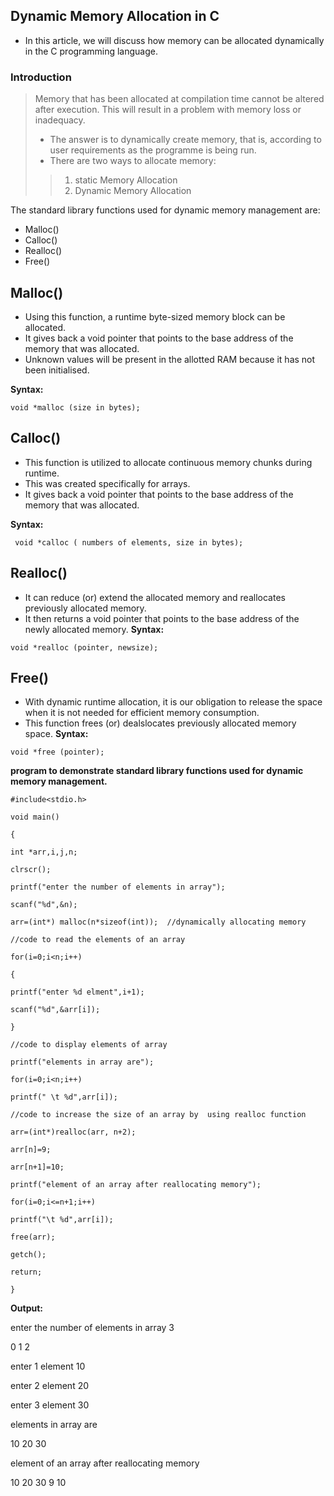 ## Dynamic Memory Allocation in C

- In this article, we will discuss how memory can be allocated dynamically in the C programming language.

### Introduction

>  Memory that has been allocated at compilation time cannot be altered after execution. This will result in a problem with memory loss or inadequacy.
>
> -  The answer is to dynamically create memory, that is, according to user requirements as the programme is being run.
>- There are two ways to allocate memory:
>  > 1. static Memory Allocation
>  > 2. Dynamic Memory Allocation

The standard library functions used for dynamic memory management are:
 

 - Malloc()
 - Calloc()
 - Realloc()
 - Free()
 ## Malloc()
 - Using this function, a runtime byte-sized memory block can be allocated.
 - It gives back a void pointer that points to the base address of the memory that was allocated.
 - Unknown values will be present in the allotted RAM because it has not been initialised.

 **Syntax:**
```
void *malloc (size in bytes);
```
## Calloc()
 - This function is utilized to allocate continuous memory chunks during runtime.
- This was created specifically for arrays.
- It gives back a void pointer that points to the base address of the memory that was allocated.


**Syntax:**
```
 void *calloc ( numbers of elements, size in bytes);
```
## Realloc()
 - It can reduce (or) extend the allocated memory and reallocates previously allocated memory. 
 - It then returns a void pointer that points to the base address of the newly allocated memory.
 **Syntax:**
```
void *realloc (pointer, newsize);
```
## Free()
 - With dynamic runtime allocation, it is our obligation to release the space when it is not needed for efficient memory consumption. 
 - This function frees (or) dealslocates previously allocated memory space.
  **Syntax:**
```
void *free (pointer);
```


**program to demonstrate  standard library functions used for dynamic memory management.**
```
#include<stdio.h>

void main()

{

int *arr,i,j,n;

clrscr();

printf("enter the number of elements in array");

scanf("%d",&n);

arr=(int*) malloc(n*sizeof(int));  //dynamically allocating memory

//code to read the elements of an array

for(i=0;i<n;i++)

{

printf("enter %d elment",i+1);

scanf("%d",&arr[i]);

}

//code to display elements of array

printf("elements in array are");

for(i=0;i<n;i++)

printf(" \t %d",arr[i]);

//code to increase the size of an array by  using realloc function

arr=(int*)realloc(arr, n+2);

arr[n]=9;

arr[n+1]=10;

printf("element of an array after reallocating memory");

for(i=0;i<=n+1;i++)

printf("\t %d",arr[i]);

free(arr);

getch();

return;

}
```
**Output:**

enter the number of elements in array 3

0  1  2

enter 1 element 10

enter 2 element 20

enter 3 element 30

elements in array are

10  20  30

element of an array after reallocating memory

10  20  30  9  10